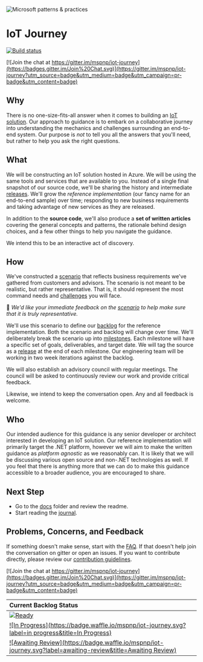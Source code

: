 ![Microsoft patterns & practices](http://pnp.azurewebsites.net/images/pnp-logo.png)
# IoT Journey

[![Build status](https://ci.appveyor.com/api/projects/status/7oj0ufqarqmgfqim/branch/master?svg=true)](https://ci.appveyor.com/project/mspnp/iot-journey)

[![Join the chat at https://gitter.im/mspnp/iot-journey](https://badges.gitter.im/Join%20Chat.svg)](https://gitter.im/mspnp/iot-journey?utm_source=badge&utm_medium=badge&utm_campaign=pr-badge&utm_content=badge)

## Why

There is no one-size-fits-all answer when it comes to building an [IoT solution][intro-to-iot].
Our approach to guidance is to embark on a collaborative journey into
understanding the mechanics and challenges surrounding an end-to-end system.
Our purpose is _not_ to tell you all the answers that you'll need, but rather
to help you ask the right questions.

## What

We will be constructing an IoT solution hosted in Azure. We will be using the
same tools and services that are available to you. Instead of a single final
snapshot of our source code, we'll be sharing the history and intermediate
[releases][]. We'll grow the _reference implementation_ (our fancy name for an
end-to-end sample) over time; responding to new business requirements and
taking advantage of new services as they are released.

In addition to the **source code**, we'll also produce a **set of written
articles** covering the general concepts and patterns, the rationale behind
design choices, and a few other things to help you navigate the guidance.

We intend this to be an interactive act of discovery.

## How

We've constructed a [scenario][] that reflects business requirements we've
gathered from customers and advisors. The scenario is not meant to be
realistic, but rather representative. That is, it should represent the most
command needs and [challenges][] you will face.

:memo: _We'd like your immediate feedback on the [scenario][] to help make sure
that it is truly representative._

We'll use this scenario to define our [backlog][] for the reference
implementation. Both the scenario and backlog will change over time. We'll
deliberately break the scenario up into [milestones][]. Each milestone will have
a specific set of goals, deliverables, and target date. We will tag the source
as a [release][releases] at the end of each milestone. Our engineering team will
be working in two week iterations against the backlog.

We will also establish an advisory council with regular meetings. The council
will be asked to continuously review our work and provide critical feedback.

Likewise, we intend to keep the conversation open. Any and all feedback is
welcome.

## Who

Our intended audience for this guidance is any senior developer or architect
interested in developing an IoT solution. Our reference implementation will
primarily target the .NET platform, however we will aim to make the written
guidance as _platform agnostic_ as we reasonably can. It is likely that we will
be discussing various open source and non-.NET technologies as well.
If you feel that there is anything more that we can do to make this guidance
accessible to a broader audience, you are encouraged to share.

## Next Step

- Go to the [docs](docs) folder and review the readme.
- Start reading the [journal](docs/journal).


## Problems, Concerns, and Feedback
If something doesn't make sense, start with the [FAQ](FAQ.md).
If that doesn't help join the conversation on gitter or open an issues.
If you want to contribute directly, please review our
[contribution guidelines](CONTRIBUTING.md).

[![Join the chat at https://gitter.im/mspnp/iot-journey](https://badges.gitter.im/Join%20Chat.svg)](https://gitter.im/mspnp/iot-journey?utm_source=badge&utm_medium=badge&utm_campaign=pr-badge&utm_content=badge)

| Current Backlog Status 
| :------
| [![Ready](https://badge.waffle.io/mspnp/iot-journey.svg?label=ready&title=Ready)](https://waffle.io/mspnp/iot-journey)
| [![In Progress](https://badge.waffle.io/mspnp/iot-journey.svg?label=in progress&title=In Progress)](https://waffle.io/mspnp/iot-journey)
| [![Awaiting Review](https://badge.waffle.io/mspnp/iot-journey.svg?label=awaiting-review&title=Awaiting Review)](https://waffle.io/mspnp/iot-journey)


[intro-to-iot]: docs/articles/what-is-an-IoT-solution.md
[scenario]: docs/journal/00-introducing-the-journey.md
[challenges]: docs/challenges-and-questions.md
[backlog]: https://github.com/mspnp/iot-journey/issues
[milestones]: https://github.com/mspnp/iot-journey/milestones
[releases]: https://help.github.com/articles/about-releases/

